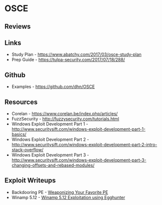 # OSCE

## Reviews

## Links
* Study Plan - https://www.abatchy.com/2017/03/osce-study-plan
* Prep Guide - https://tulpa-security.com/2017/07/18/288/

## Github
* Examples - https://github.com/dhn/OSCE

## Resources
* Corelan - https://www.corelan.be/index.php/articles/
* FuzzSecurity - http://fuzzysecurity.com/tutorials.html
* Windows Exploit Development Part 1 - http://www.securitysift.com/windows-exploit-development-part-1-basics/
* Windows Exploit Development Part 2 - http://www.securitysift.com/windows-exploit-development-part-2-intro-stack-overflow/
* Windows Exploit Development Part 3 - http://www.securitysift.com/windows-exploit-development-part-3-changing-offsets-and-rebased-modules/

## Exploit Writeups
* Backdooring PE - [Weaponizing Your Favorite PE](https://medium.com/@daniel.min.pentest/expdev-weaponizing-your-favorite-pe-portable-executable-exploit-c268c0c076c7)
* Winamp 5.12 - [Winamp 5.12 Exploitation using Egghunter](https://medium.com/@daniel.min.pentest/expdev-winamp-5-12-exploitation-using-egghunter-6efb2c8a863b)
